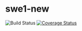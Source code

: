 # swe1-new
![Build Status](https://app.travis-ci.com/simaoalicechen/swe1-new.svg?branch=main)
[![Coverage Status](https://coveralls.io/repos/github/simaoalicechen/swe1-new/badge.svg?branch=main)](https://coveralls.io/github/simaoalicechen/swe1-new?branch=main)
